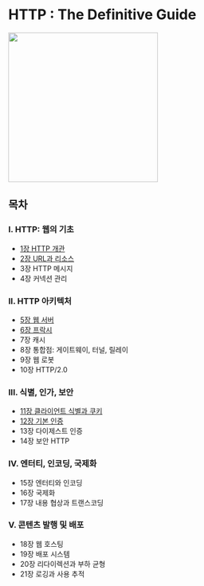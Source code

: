 # HTTP : The Definitive Guide
<img src="https://user-images.githubusercontent.com/74449232/151703426-086ce411-9d38-408b-9e66-c767d6ba45d6.png" width=300/>

## 목차
### I. HTTP: 웹의 기초
- [1장 HTTP 개관](https://github.com/hikmat-mafia/HTTP-The-Definitive-Guide/blob/main/kimziou77/%5B1%5D%20HTTP%EC%9B%B9%EC%9D%98%EA%B8%B0%EC%B4%88/01%20HTTP%EA%B0%9C%EA%B4%80/README.md)
- [2장 URL과 리소스](./CodeDiary18/%5B1%5D%20HTTP웹의기초/02%20URL과%20리소스/2장.%20URL과%20리소스.pdf)
- 3장 HTTP 메시지
- 4장 커넥션 관리

### II. HTTP 아키텍처
- [5장 웹 서버](./CodeDiary18/%5B2%5D%20HTTP%20아키텍처/05%20웹%20서버/5장.%20웹%20서버.pdf)
- [6장 프락시]()
- 7장 캐시
- 8장 통합점: 게이트웨이, 터널, 릴레이
- 9장 웹 로봇
- 10장 HTTP/2.0

### III. 식별, 인가, 보안
- [11장 클라이언트 식별과 쿠키](https://github.com/hikmat-mafia/HTTP-The-Definitive-Guide/blob/main/kimziou77/%5B3%5D%20%EC%8B%9D%EB%B3%84%20%EC%9D%B8%EA%B0%80%20%EB%B3%B4%EC%95%88/11%20%ED%81%B4%EB%9D%BC%EC%9D%B4%EC%96%B8%ED%8A%B8%20%EC%8B%9D%EB%B3%84%EA%B3%BC%20%EC%BF%A0%ED%82%A4/HTTP%20Study%20PPT%20(3-11%20%ED%81%B4%EB%9D%BC%EC%9D%B4%EC%96%B8%ED%8A%B8%20%EC%8B%9D%EB%B3%84%EA%B3%BC%20%EC%BF%A0%ED%82%A4).pdf)
- [12장 기본 인증](./CodeDiary18/%5B3%5D%20식별%2C%20인가%2C%20보안/12%20기본%20인증/12장.%20기본%20인증.pdf)
- 13장 다이제스트 인증
- 14장 보안 HTTP

### IV. 엔터티, 인코딩, 국제화
- 15장 엔터티와 인코딩
- 16장 국제화
- 17장 내용 협상과 트랜스코딩

### V. 콘텐츠 발행 및 배포
- 18장 웹 호스팅
- 19장 배포 시스템
- 20장 리다이렉션과 부하 균형
- 21장 로깅과 사용 추적

